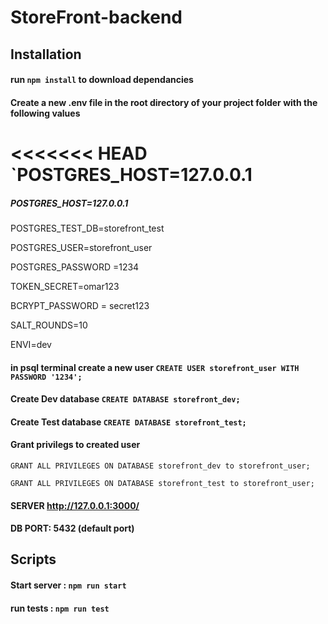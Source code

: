 # StoreFront-backend
## Installation
#### run `npm install` to download dependancies 
#### Create a new .env file in the root directory of your project folder with the following values
<<<<<<< HEAD
`POSTGRES_HOST=127.0.0.1 
=======
##### POSTGRES_HOST=127.0.0.1
 

POSTGRES_TEST_DB=storefront_test

POSTGRES_USER=storefront_user

POSTGRES_PASSWORD =1234

TOKEN_SECRET=omar123

BCRYPT_PASSWORD = secret123

SALT_ROUNDS=10

ENVI=dev 

#### in psql terminal create a new user `CREATE USER storefront_user WITH PASSWORD '1234';`

#### Create Dev database `CREATE DATABASE storefront_dev; `

#### Create Test database `CREATE DATABASE storefront_test;`

#### Grant privilegs to created user
`GRANT ALL PRIVILEGES ON DATABASE storefront_dev to storefront_user;`

`GRANT ALL PRIVILEGES ON DATABASE storefront_test to storefront_user;`

#### SERVER http://127.0.0.1:3000/
#### DB PORT: 5432 (default port)



## Scripts

#### Start server : `npm run start` 

#### run tests : `npm run test` 

